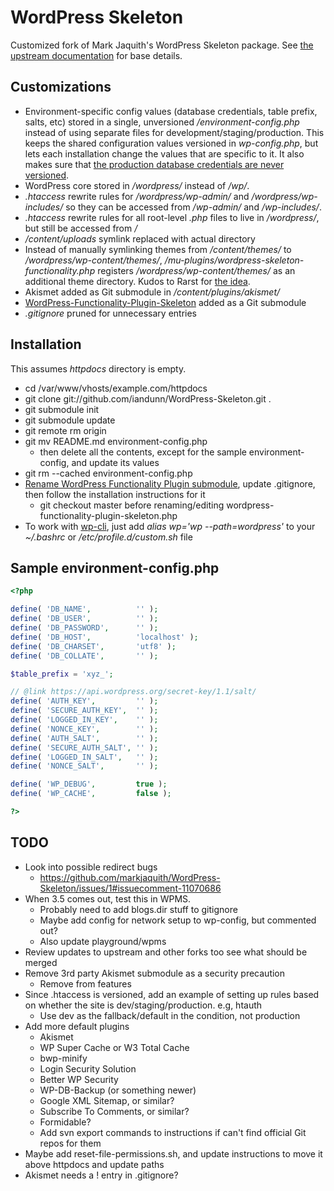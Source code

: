 # WordPress Skeleton

Customized fork of Mark Jaquith's WordPress Skeleton package. See [the upstream documentation](https://github.com/markjaquith/WordPress-Skeleton) for base details.


## Customizations

* Environment-specific config values (database credentials, table prefix, salts, etc) stored in a single, unversioned */environment-config.php* instead of using separate files for development/staging/production. This keeps the shared configuration values versioned in *wp-config.php*, but lets each installation change the values that are specific to it. It also makes sure that [the production database credentials are never versioned](http://wordpress.stackexchange.com/q/52682/3898).
* WordPress core stored in */wordpress/* instead of */wp/*.
* *.htaccess* rewrite rules for */wordpress/wp-admin/* and */wordpress/wp-includes/* so they can be accessed from */wp-admin/* and */wp-includes/*.
* *.htaccess* rewrite rules for all root-level *.php* files to live in */wordpress/*, but still be accessed from */*
* */content/uploads* symlink replaced with actual directory
* Instead of manually symlinking themes from */content/themes/* to */wordpress/wp-content/themes/*, */mu-plugins/wordpress-skeleton-functionality.php* registers */wordpress/wp-content/themes/* as an additional theme directory. Kudos to Rarst for [the idea](https://github.com/Rarst/WordPress-Skeleton/commit/c8770e5828310970d2b1a5099695a932d471e954).
* Akismet added as Git submodule in */content/plugins/akismet/*
* [WordPress-Functionality-Plugin-Skeleton](https://github.com/iandunn/WordPress-Functionality-Plugin-Skeleton) added as a Git submodule
* *.gitignore* pruned for unnecessary entries


## Installation

This assumes *httpdocs* directory is empty.

* cd /var/www/vhosts/example.com/httpdocs
* git clone git://github.com/iandunn/WordPress-Skeleton.git .
* git submodule init
* git submodule update
* git remote rm origin
* git mv README.md environment-config.php
	* then delete all the contents, except for the sample environment-config, and update its values
* git rm --cached environment-config.php
* [Rename WordPress Functionality Plugin submodule](http://stackoverflow.com/questions/4526910/rename-a-git-submodule), update .gitignore, then follow the installation instructions for it
	* git checkout master before renaming/editing wordpress-functionality-plugin-skeleton.php 
* To work with [wp-cli](http://wp-cli.org/), just add *alias wp='wp --path=wordpress'* to your *~/.bashrc* or */etc/profile.d/custom.sh* file


## Sample environment-config.php

```php
<?php

define( 'DB_NAME',			'' );
define( 'DB_USER',			'' );
define( 'DB_PASSWORD',		'' );
define( 'DB_HOST',			'localhost' );
define( 'DB_CHARSET',		'utf8' );
define( 'DB_COLLATE',		'' );

$table_prefix = 'xyz_';

// @link https://api.wordpress.org/secret-key/1.1/salt/
define( 'AUTH_KEY',			'' );
define( 'SECURE_AUTH_KEY',	'' );
define( 'LOGGED_IN_KEY',	'' );
define( 'NONCE_KEY',		'' );
define( 'AUTH_SALT',		'' );
define( 'SECURE_AUTH_SALT',	'' );
define( 'LOGGED_IN_SALT',	'' );
define( 'NONCE_SALT',		'' );

define( 'WP_DEBUG',			true );
define( 'WP_CACHE',			false );

?>
```


## TODO

* Look into possible redirect bugs
	* https://github.com/markjaquith/WordPress-Skeleton/issues/1#issuecomment-11070686
* When 3.5 comes out, test this in WPMS. 
	* Probably need to add blogs.dir stuff to gitignore
	* Maybe add config for network setup to wp-config, but commented out?
	* Also update playground/wpms
* Review updates to upstream and other forks too see what should be merged
* Remove 3rd party Akismet submodule as a security precaution
	* Remove from features
* Since .htaccess is versioned, add an example of setting up rules based on whether the site is dev/staging/production. e.g, htauth
	* Use dev as the fallback/default in the condition, not production
* Add more default plugins
	* Akismet
	* WP Super Cache or W3 Total Cache
	* bwp-minify
	* Login Security Solution
	* Better WP Security
	* WP-DB-Backup (or something newer)
	* Google XML Sitemap, or similar?
	* Subscribe To Comments, or similar?
	* Formidable?
	* Add svn export commands to instructions if can't find official Git repos for them
* Maybe add reset-file-permissions.sh, and update instructions to move it above httpdocs and update paths
* Akismet needs a ! entry in .gitignore?
